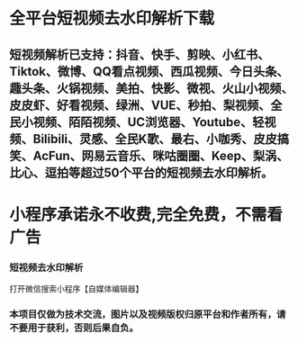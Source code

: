 # 全平台短视频去水印解析下载

## 短视频解析已支持：抖音、快手、剪映、小红书、Tiktok、微博、QQ看点视频、西瓜视频、今日头条、趣头条、火锅视频、美拍、快影、微视、火山小视频、皮皮虾、好看视频、绿洲、VUE、秒拍、梨视频、全民小视频、陌陌视频、UC浏览器、Youtube、轻视频、Bilibili、灵感、全民K歌、最右、小咖秀、皮皮搞笑、AcFun、网易云音乐、咪咕圈圈、Keep、梨涡、比心、逗拍等超过50个平台的短视频去水印解析。

# 小程序承诺永不收费,完全免费，不需看广告

### 短视频去水印解析

打开微信搜索小程序【自媒体编辑器】

### 本项目仅做为技术交流，图片以及视频版权归原平台和作者所有，请不要用于获利，否则后果自负。
